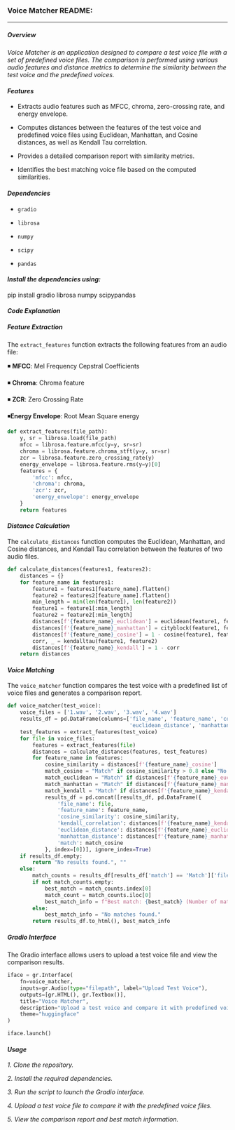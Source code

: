 ### **Voice Matcher README:**

---

##### **Overview**

*Voice Matcher is an application designed to compare a test voice file with a set of predefined voice files. The comparison is performed using various audio features and distance metrics to determine the similarity between the test voice and the predefined voices.*

#### *Features*

- Extracts audio features such as MFCC, chroma, zero-crossing rate, and energy envelope.

- Computes distances between the features of the test voice and predefined voice files using Euclidean, Manhattan, and Cosine distances, as well as Kendall Tau correlation.

- Provides a detailed comparison report with similarity metrics.

- Identifies the best matching voice file based on the computed similarities.


#### *Dependencies*

- `gradio`

- `librosa`

- `numpy`

- `scipy`

- `pandas`

#### *Install the dependencies using:*


pip install gradio librosa numpy scipypandas

#### *Code Explanation*


##### *Feature Extraction*



The `extract_features` function extracts the following features from an audio file:

◾ **MFCC**: Mel Frequency Cepstral  Coefficients

◾ **Chroma**: Chroma feature

◾ **ZCR**: Zero Crossing Rate

◾**Energy Envelope**: Root Mean Square energy


```python
def extract_features(file_path):
    y, sr = librosa.load(file_path)
    mfcc = librosa.feature.mfcc(y=y, sr=sr)
    chroma = librosa.feature.chroma_stft(y=y, sr=sr)
    zcr = librosa.feature.zero_crossing_rate(y)
    energy_envelope = librosa.feature.rms(y=y)[0]
    features = {
        'mfcc': mfcc,
        'chroma': chroma,
        'zcr': zcr,
        'energy_envelope': energy_envelope
    }
    return features
```

#### *Distance Calculation*

The `calculate_distances` function computes the Euclidean, Manhattan, and Cosine distances, and Kendall Tau correlation between the features of two audio files.
```python
def calculate_distances(features1, features2):
    distances = {}
    for feature_name in features1:
        feature1 = features1[feature_name].flatten()
        feature2 = features2[feature_name].flatten()
        min_length = min(len(feature1), len(feature2))
        feature1 = feature1[:min_length]
        feature2 = feature2[:min_length]
        distances[f'{feature_name}_euclidean'] = euclidean(feature1, feature2)
        distances[f'{feature_name}_manhattan'] = cityblock(feature1, feature2)
        distances[f'{feature_name}_cosine'] = 1 - cosine(feature1, feature2)
        corr, _ = kendalltau(feature1, feature2)
        distances[f'{feature_name}_kendall'] = 1 - corr
    return distances
```

#### *Voice Matching*


The `voice_matcher` function compares the test voice with a predefined list of voice files and generates a comparison report.
```python
def voice_matcher(test_voice):
    voice_files = ['1.wav', '2.wav', '3.wav', '4.wav']
    results_df = pd.DataFrame(columns=['file_name', 'feature_name', 'cosine_similarity', 'kendall_correlation',
                                       'euclidean_distance', 'manhattan_distance', 'match'])
    test_features = extract_features(test_voice)
    for file in voice_files:
        features = extract_features(file)
        distances = calculate_distances(features, test_features)
        for feature_name in features:
            cosine_similarity = distances[f'{feature_name}_cosine']
            match_cosine = "Match" if cosine_similarity > 0.8 else "No Match"
            match_euclidean = "Match" if distances[f'{feature_name}_euclidean'] < 0.5 else "No Match"
            match_manhattan = "Match" if distances[f'{feature_name}_manhattan'] < 2.0 else "No Match"
            match_kendall = "Match" if distances[f'{feature_name}_kendall'] < 0.4 else "No Match"
            results_df = pd.concat([results_df, pd.DataFrame({
                'file_name': file,
                'feature_name': feature_name,
                'cosine_similarity': cosine_similarity,
                'kendall_correlation': distances[f'{feature_name}_kendall'],
                'euclidean_distance': distances[f'{feature_name}_euclidean'],
                'manhattan_distance': distances[f'{feature_name}_manhattan'],
                'match': match_cosine
            }, index=[0])], ignore_index=True)
    if results_df.empty:
        return "No results found.", ""
    else:
        match_counts = results_df[results_df['match'] == 'Match']['file_name'].value_counts()
        if not match_counts.empty:
            best_match = match_counts.index[0]
            match_count = match_counts.iloc[0]
            best_match_info = f"Best match: {best_match} (Number of matches: {match_count})"
        else:
            best_match_info = "No matches found."
        return results_df.to_html(), best_match_info
```

##### *Gradio Interface*


The Gradio interface allows users to upload a test voice file and view the comparison results.
```python
iface = gr.Interface(
    fn=voice_matcher,
    inputs=gr.Audio(type="filepath", label="Upload Test Voice"),
    outputs=[gr.HTML(), gr.Textbox()],
    title="Voice Matcher",
    description="Upload a test voice and compare it with predefined voice files.",
    theme="huggingface"
)

iface.launch()
```

#### *Usage*

*1. Clone the repository.*

*2. Install the required dependencies.*

*3. Run the script to launch the Gradio interface.*

*4. Upload a test voice file to compare it with the predefined voice files.*

*5. View the comparison report and best match information.*




